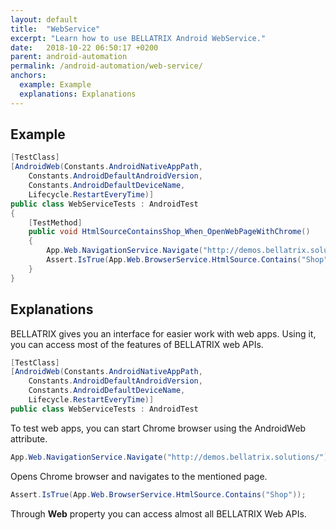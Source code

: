 ```yaml
---
layout: default
title:  "WebService"
excerpt: "Learn how to use BELLATRIX Android WebService."
date:   2018-10-22 06:50:17 +0200
parent: android-automation
permalink: /android-automation/web-service/
anchors:
  example: Example
  explanations: Explanations
---
```

Example
-------
```csharp
[TestClass]
[AndroidWeb(Constants.AndroidNativeAppPath,
    Constants.AndroidDefaultAndroidVersion,
    Constants.AndroidDefaultDeviceName,
    Lifecycle.RestartEveryTime)]
public class WebServiceTests : AndroidTest
{
    [TestMethod]
    public void HtmlSourceContainsShop_When_OpenWebPageWithChrome()
    {
        App.Web.NavigationService.Navigate("http://demos.bellatrix.solutions/");
        Assert.IsTrue(App.Web.BrowserService.HtmlSource.Contains("Shop"));
    }
}
```

Explanations
------------
BELLATRIX gives you an interface for easier work with web apps. Using it, you can access most of the features
of BELLATRIX web APIs.
```csharp
[TestClass]
[AndroidWeb(Constants.AndroidNativeAppPath,
    Constants.AndroidDefaultAndroidVersion,
    Constants.AndroidDefaultDeviceName,
    Lifecycle.RestartEveryTime)]
public class WebServiceTests : AndroidTest
```
To test web apps, you can start Chrome browser using the AndroidWeb attribute.
```csharp
App.Web.NavigationService.Navigate("http://demos.bellatrix.solutions/");
```
Opens Chrome browser and navigates to the mentioned page.
```csharp
Assert.IsTrue(App.Web.BrowserService.HtmlSource.Contains("Shop"));
```
Through **Web** property you can access almost all BELLATRIX Web APIs.
